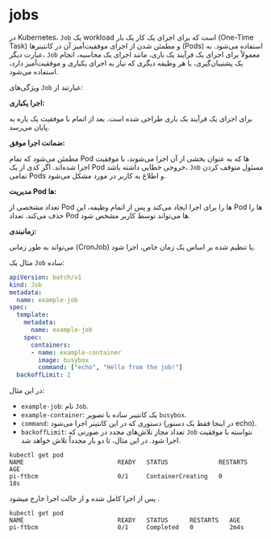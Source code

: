 # jobs
در Kubernetes، `Job` یک workload است که برای اجرای یک کار یک بار (One-Time Task) و مطمئن شدن از اجرای موفقیت‌آمیز آن در کانتینرها (Pods) استفاده می‌شود. به عبارت دیگر، `Job` معمولاً برای اجرای یک فرآیند یک باری، مانند اجرای یک محاسبه، انجام یک پشتیبان‌گیری، یا هر وظیفه دیگری که نیاز به اجرای یکباری و موفقیت‌آمیز دارد، استفاده می‌شود.

ویژگی‌های `Job` عبارتند از:

**اجرا یکباری:**

برای اجرای یک فرآیند یک باری طراحی شده است. بعد از اتمام با موفقیت یک باره به پایان می‌رسد.

**ضمانت اجرا موفق:**

مطمئن می‌شود که تمام Pod ها که به عنوان بخشی از آن اجرا می‌شوند، با موفقیت اجرا شده‌اند. اگر کدی از یک Pod خروجی خطایی داشته باشد، `Job` مسئول متوقف کردن تمامی Pods و اطلاع به کاربر در مورد مشکل می‌شود.

**مدیریت Pod ها:**

تعداد مشخصی از Pod ها را برای اجرا ایجاد می‌کند و پس از اتمام وظیفه، این Pod ها را حذف می‌کند. تعداد Pod ها می‌تواند توسط کاربر مشخص شود.

**زمانبندی:**

می‌تواند به طور زمانی (CronJob) یا تنظیم شده بر اساس یک زمان خاص، اجرا شود.


مثال یک `Job` ساده:

```yaml
apiVersion: batch/v1
kind: Job
metadata:
  name: example-job
spec:
  template:
    metadata:
      name: example-job
    spec:
      containers:
      - name: example-container
        image: busybox
        command: ["echo", "Hello from the job!"]
  backoffLimit: 2
```

در این مثال:

- `example-job`: نام `Job`.
- `example-container`: یک کانتینر ساده با تصویر `busybox`.
- `command`: دستوری که در این کانتینر اجرا می‌شود (در اینجا فقط یک دستور echo).
- `backoffLimit`: تعداد مجاز تلاش‌های مجدد در صورتی که `Job` نتواسته با موفقیت اجرا شود. در این مثال، تا دو بار مجدداً تلاش خواهد شد.

```
kubectl get pod                                                                                                                                      
NAME                          READY   STATUS              RESTARTS   AGE
pi-ftbcm                      0/1     ContainerCreating   0          18s
```
پس از اجرا کامل شده و از حالت اجرا خارج میشود .
```
kubectl get pod                                                                                                                                      
NAME                          READY   STATUS      RESTARTS   AGE
pi-ftbcm                      0/1     Completed   0          2m4s
```
